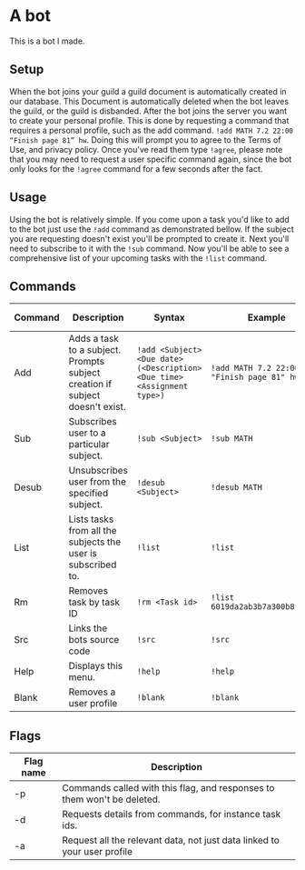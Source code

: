 # A bot
This is a bot I made.

## Setup
When the bot joins your guild a guild document is automatically created in our database. This Document is automatically deleted when the bot leaves the guild, or the guild is disbanded. After the bot joins the server you want to create your personal profile. This is done by requesting a command that requires a personal profile, such as the add command. `!add MATH 7.2 22:00 “Finish page 81” hw`. Doing this will prompt you to agree to the Terms of Use, and privacy policy. Once you've read them type `!agree`, please note that you may need to request a user specific command again, since the bot only looks for the `!agree` command for a few seconds after the fact.

## Usage
Using the bot is relatively simple. If you come upon a task you'd like to add to the bot just use the `!add` command as demonstrated bellow. If the subject you are requesting doesn't exist you'll be prompted to create it. Next you'll need to subscribe to it with the `!sub` command. Now you'll be able to see a comprehensive list of your upcoming tasks with the `!list` command.

## Commands
|Command|Description|Syntax|Example|Availible flags
|---|---|---|---|---|
|Add|Adds a task to a subject. Prompts subject creation if subject doesn't exist.|`!add <Subject> <Due date> (<Description> <Due time> <Assignment type>)`|`!add MATH 7.2 22:00 "Finish page 81" hw`|-p
|Sub|Subscribes user to a particular subject.|`!sub <Subject>`|`!sub MATH`|-p
|Desub|Unsubscribes user from the specified subject.|`!desub <Subject>`|`!desub MATH`|-p
|List|Lists tasks from all the subjects the user is subscribed to.|`!list`|`!list`|-p,-a,-d
|Rm|Removes task by task ID|`!rm <Task id>`|`!list 6019da2ab3b7a300b8fd9e87`|-p
|Src|Links the bots source code|`!src`|`!src`|-p
|Help|Displays this menu.|`!help`|`!help`|-p
|Blank|Removes a user profile|`!blank`|`!blank`|-p

## Flags
|Flag name|Description|
|---|---|
|-p|Commands called with this flag, and responses to them won't be deleted.|
|-d|Requests details from commands, for instance task ids.|
|-a|Request all the relevant data, not just data linked to your user profile|
